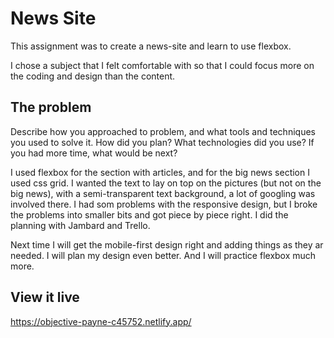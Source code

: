 # News Site 

This assignment was to create a news-site and learn to use flexbox. 

I chose a subject that I felt comfortable with so that I could focus more on the coding and design than the content.

## The problem

Describe how you approached to problem, and what tools and techniques you used to solve it. How did you plan? What technologies did you use? If you had more time, what would be next?

I used flexbox for the section with articles, and for the big news section I used css grid. I wanted the text to lay on top on the pictures (but not on the big news), with a semi-transparent text background, a lot of googling was involved there. I had som problems with the responsive design, but I broke the problems into smaller bits and got piece by piece right.
I did the planning with Jambard and Trello.

Next time I will get the mobile-first design right and adding things as they ar needed. I will plan my design even better. And I will practice flexbox much more.

## View it live
https://objective-payne-c45752.netlify.app/
